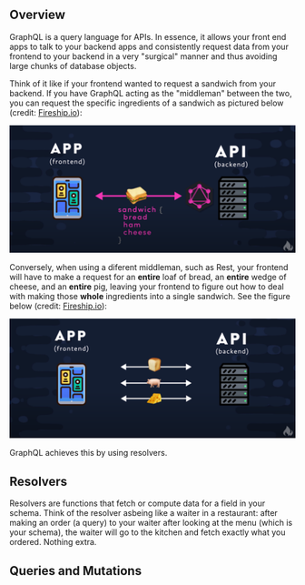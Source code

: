 ## Overview
GraphQL is a query language for APIs. In essence, it allows your front end apps to talk to your backend apps and consistently request data from your frontend to your backend in a very "surgical" manner and thus avoiding large chunks of database objects.

Think of it like if your frontend wanted to request a sandwich from your backend. If you have GraphQL acting as the "middleman" between the two, you can request the specific ingredients of a sandwich as pictured below (credit: [Fireship.io](https://fireship.io)):

![an example of a frontend app requesting a sandwich of ham and cheese from a backend. source: fireship.io](images/graphQL-ex1.png)

Conversely, when using a diferent middleman, such as Rest, your frontend will have to make a request for an **entire** loaf of bread, an **entire** wedge of cheese, and an **entire** pig, leaving your frontend to figure out how to deal with making those **whole** ingredients into a single sandwich. See the figure below (credit: [Fireship.io](https://fireship.io)): 

![an example of a frontend app requesting a sandwich from a Rest database and recieving whole loaf of bread, cheese and pig in retur from the backend. sourcefireship.io](images/graphQL-ex2.png)

GraphQL achieves this by using resolvers.

## Resolvers
Resolvers are functions that fetch or compute data for a field in your schema. Think of the resolver asbeing like a waiter in a restaurant: after making an order (a query) to your waiter after looking at the menu (which is your schema), the waiter will go to the kitchen and fetch exactly what you ordered. Nothing extra.

## Queries and Mutations